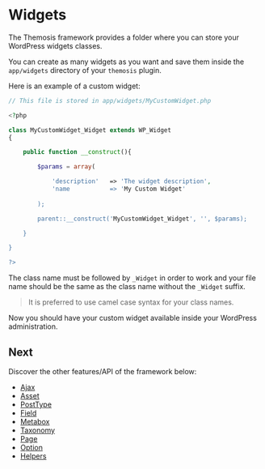 Widgets
=======

The Themosis framework provides a folder where you can store your WordPress widgets classes.

You can create as many widgets as you want and save them inside the `app/widgets` directory of your `themosis` plugin.

Here is an example of a custom widget:

```php
// This file is stored in app/widgets/MyCustomWidget.php

<?php

class MyCustomWidget_Widget extends WP_Widget
{

	public function __construct(){

		$params = array(

			'description' 	=> 'The widget description',
			'name			=> 'My Custom Widget'
	
		);

		parent::__construct('MyCustomWidget_Widget', '', $params);

	}

}

?>
```

The class name must be followed by `_Widget` in order to work and your file name should be the same as the class name without the `_Widget` suffix.

> It is preferred to use camel case syntax for your class names.

Now you should have your custom widget available inside your WordPress administration.

Next
----

Discover the other features/API of the framework below:

* [Ajax](https://github.com/themosis/documentation/blob/master/ajax.md)
* [Asset](https://github.com/themosis/documentation/blob/master/asset.md)
* [PostType](https://github.com/themosis/documentation/blob/master/posttype.md)
* [Field](https://github.com/themosis/documentation/blob/master/field.md)
* [Metabox](https://github.com/themosis/documentation/blob/master/metabox.md)
* [Taxonomy](https://github.com/themosis/documentation/blob/master/taxonomy.md)
* [Page](https://github.com/themosis/documentation/blob/master/page.md)
* [Option](https://github.com/themosis/documentation/blob/master/option.md)
* [Helpers](https://github.com/themosis/documentation/blob/master/helpers.md)
